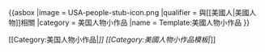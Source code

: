 {{asbox
|image = USA-people-stub-icon.png
|qualifier = 與[[美國人|美國人物]]相關
|category = 美国人物小作品
|name = Template:美國人物小作品
}}<noinclude>

[[Category:美国人物小作品|*]]
[[Category:美國人物小作品模板|*]]

</noinclude>